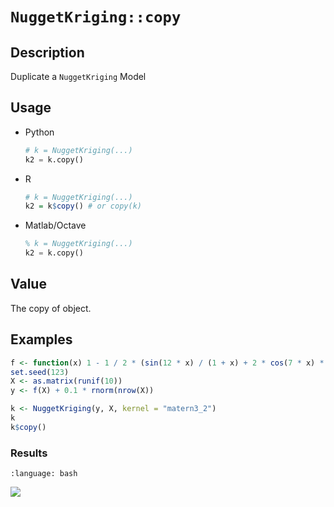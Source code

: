 # `NuggetKriging::copy`


## Description

Duplicate a `NuggetKriging` Model


## Usage

* Python
    ```python
    # k = NuggetKriging(...)
    k2 = k.copy()
    ```
* R
    ```r
    # k = NuggetKriging(...)
    k2 = k$copy() # or copy(k)
    ```
* Matlab/Octave
    ```octave
    % k = NuggetKriging(...)
    k2 = k.copy()
    ```


## Value

The copy of object.


## Examples

```r
f <- function(x) 1 - 1 / 2 * (sin(12 * x) / (1 + x) + 2 * cos(7 * x) * x^5 + 0.7)
set.seed(123)
X <- as.matrix(runif(10))
y <- f(X) + 0.1 * rnorm(nrow(X))

k <- NuggetKriging(y, X, kernel = "matern3_2")
k
k$copy()
```


### Results
```{literalinclude} ../functions/examples/copy.NuggetKriging.md.Rout
:language: bash
```
![](../functions/examples/copy.NuggetKriging.md.png)


